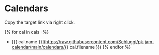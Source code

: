 # Calendars

Copy the target link via right click.

{% for cal in cals -%}
- [{{ cal.name }}](https://raw.githubusercontent.com/Schluggi/pk-jam-calendar/main/calendars/{{ cal.filename }})
{% endfor %}
